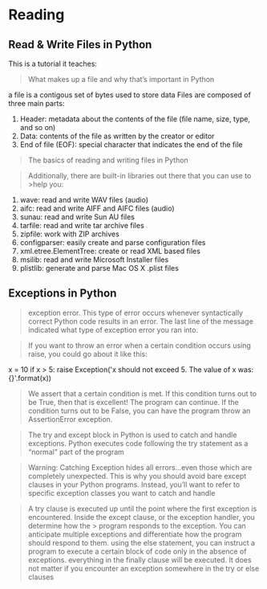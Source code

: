 # Reading

## Read & Write Files in Python

This is a tutorial it teaches:

> What makes up a file and why that’s important in Python

a file is a contigous set of bytes used to store data
Files are composed of three main parts:

1. Header: metadata about the contents of the file (file name, size, type, and so on)
2. Data: contents of the file as written by the creator or editor
3. End of file (EOF): special character that indicates the end of the file

> The basics of reading and writing files in Python

>Additionally, there are built-in libraries out there that you can use to >help you:

1. wave: read and write WAV files (audio)
2. aifc: read and write AIFF and AIFC files (audio)
3. sunau: read and write Sun AU files
4. tarfile: read and write tar archive files
5. zipfile: work with ZIP archives
6. configparser: easily create and parse configuration files
7. xml.etree.ElementTree: create or read XML based files
8. msilib: read and write Microsoft Installer files
9. plistlib: generate and parse Mac OS X .plist files

## Exceptions in Python

> exception error. This type of error occurs whenever syntactically correct Python code results in an error. The last line of the message indicated what type of exception error you ran into.

> If you want to throw an error when a certain condition occurs using raise, you could go about it like this:

x = 10
if x > 5:
    raise Exception('x should not exceed 5. The value of x was: {}'.format(x))

> We assert that a certain condition is met. If this condition turns out to be True, then that is excellent! The program can continue. If the condition turns out to be False, you can have the program throw an AssertionError exception.

> The try and except block in Python is used to catch and handle exceptions. Python executes code following the try statement as a “normal” part of the program

> Warning: Catching Exception hides all errors…even those which are completely unexpected. This is why you should avoid bare except clauses in your Python programs. Instead, you’ll want to refer to specific exception classes you want to catch and handle

> A try clause is executed up until the point where the first exception is encountered.
> Inside the except clause, or the exception handler, you determine how the > program responds to the exception.
> You can anticipate multiple exceptions and differentiate how the program should respond to them.
> using the else statement, you can instruct a program to execute a certain block of code only in the absence of exceptions.
> everything in the finally clause will be executed. It does not matter if you encounter an exception somewhere in the try or else clauses

